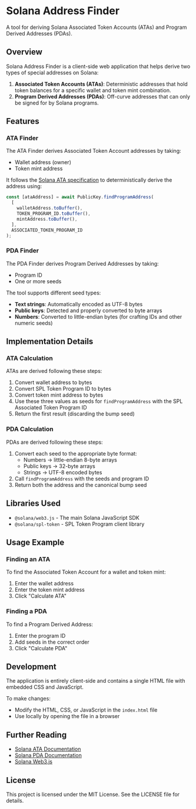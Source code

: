 # Solana Address Finder

A tool for deriving Solana Associated Token Accounts (ATAs) and Program Derived Addresses (PDAs).

## Overview

Solana Address Finder is a client-side web application that helps derive two types of special addresses on Solana:

1. **Associated Token Accounts (ATAs)**: Deterministic addresses that hold token balances for a specific wallet and token mint combination.
2. **Program Derived Addresses (PDAs)**: Off-curve addresses that can only be signed for by Solana programs.

## Features

### ATA Finder

The ATA Finder derives Associated Token Account addresses by taking:

- Wallet address (owner)
- Token mint address

It follows the [Solana ATA specification](https://spl.solana.com/associated-token-account) to deterministically derive the address using:

```javascript
const [ataAddress] = await PublicKey.findProgramAddress(
  [
    walletAddress.toBuffer(),
    TOKEN_PROGRAM_ID.toBuffer(),
    mintAddress.toBuffer(),
  ],
  ASSOCIATED_TOKEN_PROGRAM_ID
);
```

### PDA Finder

The PDA Finder derives Program Derived Addresses by taking:

- Program ID
- One or more seeds

The tool supports different seed types:

- **Text strings**: Automatically encoded as UTF-8 bytes
- **Public keys**: Detected and properly converted to byte arrays
- **Numbers**: Converted to little-endian bytes (for crafting IDs and other numeric seeds)

## Implementation Details

### ATA Calculation

ATAs are derived following these steps:

1. Convert wallet address to bytes
2. Convert SPL Token Program ID to bytes
3. Convert token mint address to bytes
4. Use these three values as seeds for `findProgramAddress` with the SPL Associated Token Program ID
5. Return the first result (discarding the bump seed)

### PDA Calculation

PDAs are derived following these steps:

1. Convert each seed to the appropriate byte format:
   - Numbers → little-endian 8-byte arrays
   - Public keys → 32-byte arrays
   - Strings → UTF-8 encoded bytes
2. Call `findProgramAddress` with the seeds and program ID
3. Return both the address and the canonical bump seed

## Libraries Used

- `@solana/web3.js` - The main Solana JavaScript SDK
- `@solana/spl-token` - SPL Token Program client library

## Usage Example

### Finding an ATA

To find the Associated Token Account for a wallet and token mint:

1. Enter the wallet address
2. Enter the token mint address
3. Click "Calculate ATA"

### Finding a PDA

To find a Program Derived Address:

1. Enter the program ID
2. Add seeds in the correct order
3. Click "Calculate PDA"

## Development

The application is entirely client-side and contains a single HTML file with embedded CSS and JavaScript.

To make changes:

- Modify the HTML, CSS, or JavaScript in the `index.html` file
- Use locally by opening the file in a browser

## Further Reading

- [Solana ATA Documentation](https://spl.solana.com/associated-token-account)
- [Solana PDA Documentation](https://solana.com/docs/core/pda)
- [Solana Web3.js](https://solana.com/docs/clients/javascript)

## License

This project is licensed under the MIT License. See the LICENSE file for details.

